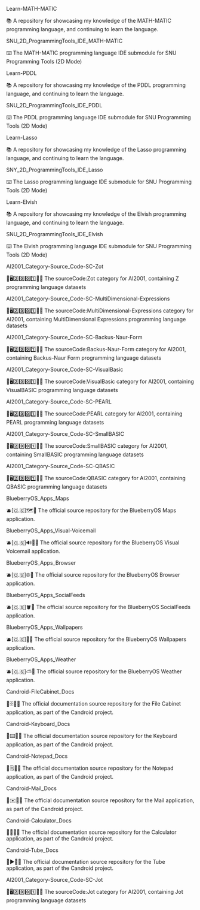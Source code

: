 
Learn-MATH-MATIC

📚️ A repository for showcasing my knowledge of the MATH-MATIC programming language, and continuing to learn the language.

SNU_2D_ProgrammingTools_IDE_MATH-MATIC

⌨️ The MATH-MATIC programming language IDE submodule for SNU Programming Tools (2D Mode) 

Learn-PDDL

📚️ A repository for showcasing my knowledge of the PDDL programming language, and continuing to learn the language.

SNU_2D_ProgrammingTools_IDE_PDDL

⌨️ The PDDL programming language IDE submodule for SNU Programming Tools (2D Mode) 

Learn-Lasso

📚️ A repository for showcasing my knowledge of the Lasso programming language, and continuing to learn the language.

SNY_2D_ProgrammingTools_IDE_Lasso

⌨️ The Lasso programming language IDE submodule for SNU Programming Tools (2D Mode) 

Learn-Elvish

📚️ A repository for showcasing my knowledge of the Elvish programming language, and continuing to learn the language.

SNU_2D_ProgrammingTools_IDE_Elvish

⌨️ The Elvish programming language IDE submodule for SNU Programming Tools (2D Mode) 

AI2001_Category-Source_Code-SC-Zot

🧠️🖥️2️⃣️0️⃣️0️⃣️1️⃣️💾️📜️ The sourceCode:Zot category for AI2001, containing Z programming language datasets

AI2001_Category-Source_Code-SC-MultiDimensional-Expressions

🧠️🖥️2️⃣️0️⃣️0️⃣️1️⃣️💾️📜️ The sourceCode:MultiDimensional-Expressions category for AI2001, containing MultiDimensional Expressions programming language datasets

AI2001_Category-Source_Code-SC-Backus-Naur-Form

🧠️🖥️2️⃣️0️⃣️0️⃣️1️⃣️💾️📜️ The sourceCode:Backus-Naur-Form category for AI2001, containing Backus-Naur Form programming language datasets

AI2001_Category-Source_Code-SC-VisualBasic

🧠️🖥️2️⃣️0️⃣️0️⃣️1️⃣️💾️📜️ The sourceCode:VisualBasic category for AI2001, containing VisualBASIC programming language datasets

AI2001_Category-Source_Code-SC-PEARL

🧠️🖥️2️⃣️0️⃣️0️⃣️1️⃣️💾️📜️ The sourceCode:PEARL category for AI2001, containing PEARL programming language datasets

AI2001_Category-Source_Code-SC-SmallBASIC

🧠️🖥️2️⃣️0️⃣️0️⃣️1️⃣️💾️📜️ The sourceCode:SmallBASIC category for AI2001, containing SmallBASIC programming language datasets

AI2001_Category-Source_Code-SC-QBASIC

🧠️🖥️2️⃣️0️⃣️0️⃣️1️⃣️💾️📜️ The sourceCode:QBASIC category for AI2001, containing QBASIC programming language datasets

BlueberryOS_Apps_Maps

🫐️[🇴.🇸]🗺️📱️ The official source repository for the BlueberryOS Maps application.

BlueberryOS_Apps_Visual-Voicemail

🫐️[🇴.🇸]🔊️📧️📱️ The official source repository for the BlueberryOS Visual Voicemail application.

BlueberryOS_Apps_Browser

🫐️[🇴.🇸]🌐️📱️ The official source repository for the BlueberryOS Browser application.

BlueberryOS_Apps_SocialFeeds

🫐️[🇴.🇸]🪣️📱️ The official source repository for the BlueberryOS SocialFeeds application.

BlueberryOS_Apps_Wallpapers

🫐️[🇴.🇸]🎨️📱️ The official source repository for the BlueberryOS Wallpapers application.

BlueberryOS_Apps_Weather

🫐️[🇴.🇸]⛅️📱️ The official source repository for the BlueberryOS Weather application.

Candroid-FileCabinet_Docs

🤖️🗄️📱️📖️ The official documentation source repository for the File Cabinet application, as part of the Candroid project.

Candroid-Keyboard_Docs

🤖️⌨️📱️📖️ The official documentation source repository for the Keyboard application, as part of the Candroid project.

Candroid-Notepad_Docs

🤖️🗒️📱️📖️ The official documentation source repository for the Notepad application, as part of the Candroid project.

Candroid-Mail_Docs

🤖️✉️📱️📖️ The official documentation source repository for the Mail application, as part of the Candroid project.

Candroid-Calculator_Docs

🤖️🧮️📱️📖️ The official documentation source repository for the Calculator application, as part of the Candroid project.

Candroid-Tube_Docs

🤖️▶️📱️📖️ The official documentation source repository for the Tube application, as part of the Candroid project.

AI2001_Category-Source_Code-SC-Jot

🧠️🖥️2️⃣️0️⃣️0️⃣️1️⃣️💾️📜️ The sourceCode:Jot category for AI2001, containing Jot programming language datasets

